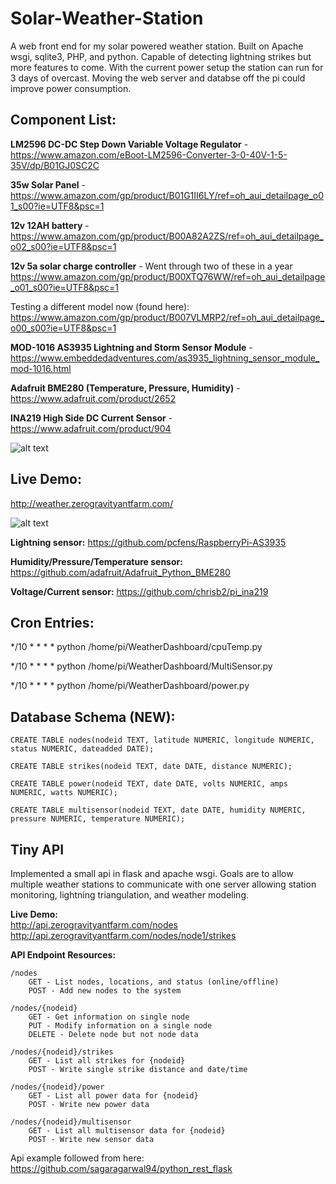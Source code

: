 # Solar-Weather-Station


A web front end for my solar powered weather station. Built on Apache wsgi, sqlite3, PHP, and python. Capable of detecting lightning strikes but more features to come. With the current power setup the station can run for 3 days of overcast. Moving the web server and databse off the pi could improve power consumption.


## Component List:
 **LM2596 DC-DC Step Down Variable Voltage Regulator** - https://www.amazon.com/eBoot-LM2596-Converter-3-0-40V-1-5-35V/dp/B01GJ0SC2C
 
 **35w Solar Panel** - https://www.amazon.com/gp/product/B01G1II6LY/ref=oh_aui_detailpage_o01_s00?ie=UTF8&psc=1
 
 **12v 12AH battery** - https://www.amazon.com/gp/product/B00A82A2ZS/ref=oh_aui_detailpage_o02_s00?ie=UTF8&psc=1
 
 **12v 5a solar charge controller** - Went through two of these in a year https://www.amazon.com/gp/product/B00XTQ76WW/ref=oh_aui_detailpage_o01_s00?ie=UTF8&psc=1
 
 Testing a different model now (found here): https://www.amazon.com/gp/product/B007VLMRP2/ref=oh_aui_detailpage_o00_s00?ie=UTF8&psc=1
 
 
 
 **MOD-1016 AS3935 Lightning and Storm Sensor Module** - https://www.embeddedadventures.com/as3935_lightning_sensor_module_mod-1016.html
 
 **Adafruit BME280 (Temperature, Pressure, Humidity)** - https://www.adafruit.com/product/2652
 
 **INA219 High Side DC Current Sensor** - https://www.adafruit.com/product/904

![alt text](https://i.imgur.com/kkbUGGT.png)




## Live Demo: 
http://weather.zerogravityantfarm.com/

![alt text](http://i.imgur.com/h6EX04n.png)

**Lightning sensor:** https://github.com/pcfens/RaspberryPi-AS3935

**Humidity/Pressure/Temperature sensor:** https://github.com/adafruit/Adafruit_Python_BME280

**Voltage/Current sensor:** https://github.com/chrisb2/pi_ina219


## Cron Entries:
*/10 * * * * python /home/pi/WeatherDashboard/cpuTemp.py

*/10 * * * * python /home/pi/WeatherDashboard/MultiSensor.py

*/10 * * * * python /home/pi/WeatherDashboard/power.py



## Database Schema (NEW):
```
CREATE TABLE nodes(nodeid TEXT, latitude NUMERIC, longitude NUMERIC, status NUMERIC, dateadded DATE);
		
CREATE TABLE strikes(nodeid TEXT, date DATE, distance NUMERIC);

CREATE TABLE power(nodeid TEXT, date DATE, volts NUMERIC, amps NUMERIC, watts NUMERIC);

CREATE TABLE multisensor(nodeid TEXT, date DATE, humidity NUMERIC, pressure NUMERIC, temperature NUMERIC);
```



## Tiny API

Implemented a small api in flask and apache wsgi. Goals are to allow multiple weather stations to communicate with one server allowing station monitoring, lightning triangulation, and weather modeling. 

**Live Demo:** <br />
http://api.zerogravityantfarm.com/nodes <br />
http://api.zerogravityantfarm.com/nodes/node1/strikes <br />

**API Endpoint Resources:**

	/nodes
		GET - List nodes, locations, and status (online/offline)
		POST - Add new nodes to the system
	
	/nodes/{nodeid}
		GET - Get information on single node
		PUT - Modify information on a single node
		DELETE - Delete node but not node data
		
	/nodes/{nodeid}/strikes
		GET - List all strikes for {nodeid}
		POST - Write single strike distance and date/time
		
	/nodes/{nodeid}/power
		GET - List all power data for {nodeid}
		POST - Write new power data 
		
	/nodes/{nodeid}/multisensor
		GET - List all multisensor data for {nodeid}
		POST - Write new sensor data

Api example followed from here: https://github.com/sagaragarwal94/python_rest_flask
